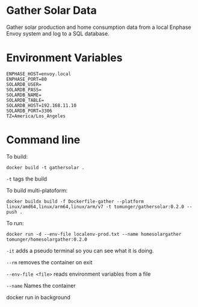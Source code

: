 # Gather Solar Data

Gather solar production and home consumption data from a local Enphase Envoy system 
and log to a SQL database.  


# Environment Variables

	ENPHASE_HOST=envoy.local
	ENPHASE_PORT=80
	SOLARDB_USER=
	SOLARDB_PASS=
	SOLARDB_NAME=
	SOLARDB_TABLE=
	SOLARDB_HOST=192.168.11.10
	SOLARDB_PORT=3306
	TZ=America/Los_Angeles



# Command line
To build:

	docker build -t gathersolar .

`-t` tags the build

To build multi-platoform:

	docker buildx build -f Dockerfile-gather --platform linux/amd64,linux/arm64,linux/arm/v7 -t tomunger/gathersolar:0.2.0 --push .

To run:

	docker run -d --env-file localenv-prod.txt --name homesolargather tomunger/homesolargather:0.2.0 

	


`-it` adds a pseudo terminal so you can see what it is doing.

`--rm` removes the container on exit

`--env-file <file>` reads environment variables from a file

`--name` Names the container


docker run in background

	
